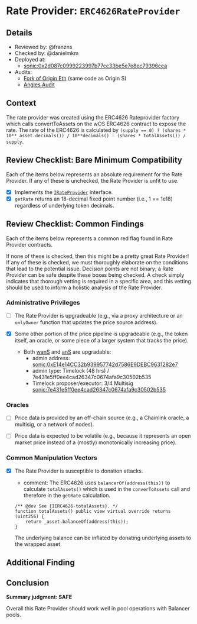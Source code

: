 # Rate Provider: `ERC4626RateProvider`

## Details
- Reviewed by: @franzns
- Checked by: @danielmkm
- Deployed at:
    - [sonic:0x2d087c0999223997b77cc33be5e7e8ec79396cea](https://sonicscan.org/address/0x2d087c0999223997b77cc33be5e7e8ec79396cea#code)
- Audits:
    - [Fork of Origin Eth](https://docs.originprotocol.com/security-and-risk/audits) (same code as Origin S)
    - [Angles Audit](https://angles.gitbook.io/angles/audits)


## Context
 The rate provider was created using the ERC4626 Rateprovider factory which calls convertToAssets on the wOS ERC4626 contract to expose the rate. The rate of the ERC4626 is calculated by `(supply == 0) ? (shares * 10**_asset.decimals()) / 10**decimals() : (shares * totalAssets()) / supply`.

## Review Checklist: Bare Minimum Compatibility
Each of the items below represents an absolute requirement for the Rate Provider. If any of these is unchecked, the Rate Provider is unfit to use.

- [x] Implements the [`IRateProvider`](https://github.com/balancer/balancer-v2-monorepo/blob/bc3b3fee6e13e01d2efe610ed8118fdb74dfc1f2/pkg/interfaces/contracts/pool-utils/IRateProvider.sol) interface.
- [x] `getRate` returns an 18-decimal fixed point number (i.e., 1 == 1e18) regardless of underlying token decimals.

## Review Checklist: Common Findings
Each of the items below represents a common red flag found in Rate Provider contracts.

If none of these is checked, then this might be a pretty great Rate Provider! If any of these is checked, we must thoroughly elaborate on the conditions that lead to the potential issue. Decision points are not binary; a Rate Provider can be safe despite these boxes being checked. A check simply indicates that thorough vetting is required in a specific area, and this vetting should be used to inform a holistic analysis of the Rate Provider.

### Administrative Privileges
- [ ] The Rate Provider is upgradeable (e.g., via a proxy architecture or an `onlyOwner` function that updates the price source address).

- [x] Some other portion of the price pipeline is upgradeable (e.g., the token itself, an oracle, or some piece of a larger system that tracks the price).
    - Both [wanS](https://sonicscan.org/address/0xfA85Fe5A8F5560e9039C04f2b0a90dE1415aBD70) and [anS](https://sonicscan.org/address/0x0C4E186Eae8aCAA7F7de1315D5AD174BE39Ec987) are upgradable:
        - admin address: [sonic:0xE14e14CC32b939957742d7586E9DEBC9631282e7](https://sonicscan.org/address/0xE14e14CC32b939957742d7586E9DEBC9631282e7)
        - admin type: Timelock (48 hrs) / 7e431e5ff0ee4cad26347c0674afa9c30502b535
        - Timelock proposer/executor: 3/4 Multisig [sonic:7e431e5ff0ee4cad26347c0674afa9c30502b535](https://sonicscan.org/address/7e431e5ff0ee4cad26347c0674afa9c30502b535)



### Oracles
- [ ] Price data is provided by an off-chain source (e.g., a Chainlink oracle, a multisig, or a network of nodes).

- [ ] Price data is expected to be volatile (e.g., because it represents an open market price instead of a (mostly) monotonically increasing price).

### Common Manipulation Vectors
- [x] The Rate Provider is susceptible to donation attacks.
    - comment: The ERC4626 uses `balancerOf(address(this))` to calculate `totalAssets()` which is used in the `converToAssets` call and therefore in the `getRate` calculation.

    ```solidity
    /** @dev See {IERC4626-totalAssets}. */
    function totalAssets() public view virtual override returns (uint256) {
        return _asset.balanceOf(address(this));
    }
    ```

    The underlying balance can be inflated by donating underlying assets to the wrapped asset.

## Additional Finding


## Conclusion
**Summary judgment: SAFE**

Overall this Rate Provider should work well in pool operations with Balancer pools. 
